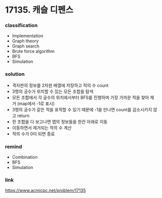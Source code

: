 # 17135. 캐슬 디펜스

### classification
* Implementation
* Graph theory
* Graph search
* Brute force algorithm
* BFS
* Simulation

### solution
* 격자판의 정보를 2차원 배열에 저장하고 적의 수 count
* 3명의 궁수가 위치할 수 있는 모든 조합을 탐색
* 모든 조합에서 각 궁수의 위치에서부터 BFS를 진행하며 가장 가까운 적을 찾아 제거 (map에서 -1로 표시)
* 3명의 궁수가 같은 적을 표적할 수 있기 때문에 -1을 만나면 count를 감소시키지 않고 return
* 한 조합을 다 보고나면 맵의 정보들을 한칸 아래로 이동
* 이동하면서 제거되는 적의 수 계산
* 적의 수가 0이 되면 종료

### remind
* Combination
* BFS
* Simulation

### link
https://www.acmicpc.net/problem/17135